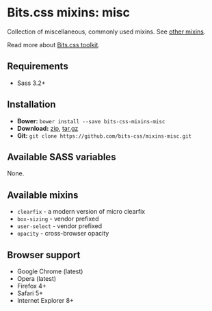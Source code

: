 Bits.css mixins: misc
===========

Collection of miscellaneous, commonly used mixins. See [other mixins](https://github.com/bits-css/mixins).

Read more about [Bits.css toolkit](https://github.com/bits-css/bits.css).

## Requirements

* Sass 3.2+

## Installation

* __Bower:__ `bower install --save bits-css-mixins-misc`
* __Download:__ [zip](https://github.com/bits-css/mixins-misc/zipball/master), [tar.gz](https://github.com/bits-css/mixins-misc/tarball/master)
* __Git:__ `git clone https://github.com/bits-css/mixins-misc.git`

## Available SASS variables

None.

## Available mixins

* `clearfix` - a modern version of micro clearfix
* `box-sizing` - vendor prefixed
* `user-select` - vendor prefixed
* `opacity` - cross-browser opacity

## Browser support

* Google Chrome (latest)
* Opera (latest)
* Firefox 4+
* Safari 5+
* Internet Explorer 8+